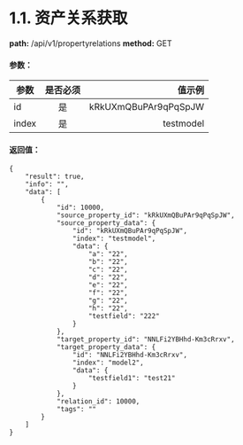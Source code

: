 # 1.1. 资产关系获取
**path:** /api/v1/propertyrelations
**method:** GET
#### 参数：
| 参数        | 是否必须           | 值示例  |
| ------------- |:-------------:| -----:|
| id      | 是 | kRkUXmQBuPAr9qPqSpJW |
| index      | 是 | testmodel |
#### 返回值：
```
{
    "result": true,
    "info": "",
    "data": [
        {
            "id": 10000,
            "source_property_id": "kRkUXmQBuPAr9qPqSpJW",
            "source_property_data": {
                "id": "kRkUXmQBuPAr9qPqSpJW",
                "index": "testmodel",
                "data": {
                    "a": "22",
                    "b": "22",
                    "c": "22",
                    "d": "22",
                    "e": "22",
                    "f": "22",
                    "g": "22",
                    "h": "22",
                    "testfield": "222"
                }
            },
            "target_property_id": "NNLFi2YBHhd-Km3cRrxv",
            "target_property_data": {
                "id": "NNLFi2YBHhd-Km3cRrxv",
                "index": "model2",
                "data": {
                    "testfield1": "test21"
                }
            },
            "relation_id": 10000,
            "tags": ""
        }
    ]
}
```